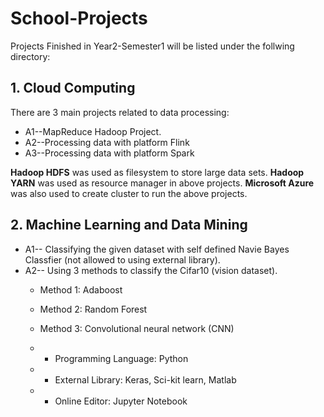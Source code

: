 # School-Projects
Projects Finished in Year2-Semester1 will be listed under the follwing directory:

## 1. Cloud Computing 
There are 3 main projects related to data processing:
* A1--MapReduce Hadoop Project. 
* A2--Processing data with platform Flink
* A3--Processing data with platform Spark

**Hadoop HDFS** was used as filesystem to store large data sets.
**Hadoop YARN** was used as resource manager in above projects.
**Microsoft Azure** was also used to create cluster to run the above projects.

## 2. Machine Learning and Data Mining


* A1-- Classifying the given dataset with self defined Navie Bayes Classfier (not allowed to using external library).
* A2-- Using 3 methods to classify the Cifar10 (vision dataset).
	* Method 1: Adaboost
	* Method 2: Random Forest
	* Method 3: Convolutional neural network (CNN) 

	* - Programming Language: Python
	* - External Library: Keras, Sci-kit learn, Matlab
	* - Online Editor: Jupyter Notebook

